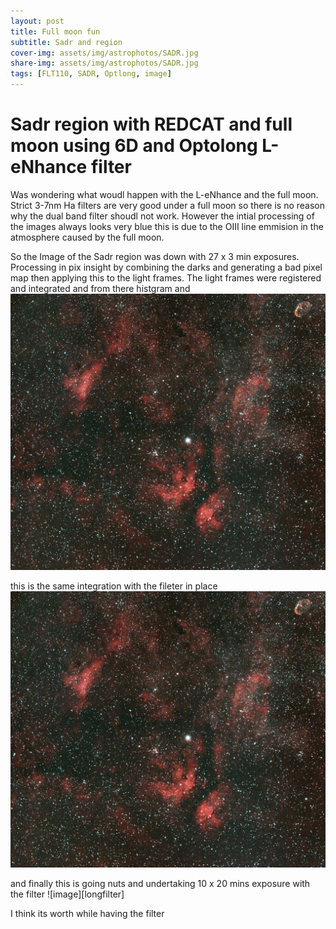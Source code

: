 ```yaml
---
layout: post
title: Full moon fun 
subtitle: Sadr and region
cover-img: assets/img/astrophotos/SADR.jpg
share-img: assets/img/astrophotos/SADR.jpg
tags: [FLT110, SADR, Optlong, image]
---
```

# Sadr region with REDCAT and full moon using 6D and Optolong L-eNhance filter

Was wondering what woudl happen with the L-eNhance and the full moon. Strict 3-7nm Ha filters are very good under a full 
moon so there is no reason why the dual band filter shoudl not work. However the intial processing of the images always looks very blue this is due to the OIII line emmision in the atmosphere caused by the full moon. 

So the Image of the Sadr region was down with 27 x 3 min exposures. Processing in pix insight by combining the darks and generating a bad pixel map then applying this to the light frames. 
The light frames were registered and integrated and from there histgram and 
![image][filter]

this is the same integration with the fileter in place 
![image][filter]

and finally this is going nuts and undertaking 10 x 20 mins exposure with the filter
![image][longfilter]

I think its worth while having the filter

[filter]:../assets/img/astrophotos/SADR.jpg
[filter]:../assets/img/astrophotos/20x10lEnh.jpg
